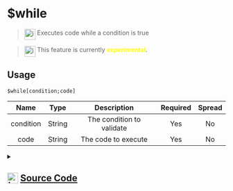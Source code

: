 # $while
> <img align="top" src="https://upload.wikimedia.org/wikipedia/commons/thumb/e/e4/Infobox_info_icon.svg/160px-Infobox_info_icon.svg.png?20150409153300" alt="image" width="25" height="auto"> Executes code while a condition is true

> <img align="top" src="https://upload.wikimedia.org/wikipedia/commons/thumb/1/17/Warning.svg/156px-Warning.svg.png" alt="image" width="25" height="auto"> This feature is currently <span style="color:yellow"><strong>experimental</strong></span>.

## Usage
```
$while[condition;code]
```
| Name | Type | Description | Required | Spread
| :---: | :---: | :---: | :---: | :---: |
condition | String | The condition to validate | Yes | No
code | String | The code to execute | Yes | No
<details>
<summary>
    
## <img align="top" src="https://cdn4.iconfinder.com/data/icons/iconsimple-logotypes/512/github-512.png" alt="image" width="25" height="auto">  [Source Code](https://github.com/tryforge/ForgeScript-V2/blob/main/src/native/while.ts)
    
</summary>
    
```ts
import { ArgType, IExtendedCompiledFunctionConditionField, IExtendedCompiledFunctionField, NativeFunction, Return } from "../structures"

export default new NativeFunction({
    name: "$while",
    version: "1.0.3",
    description: "Executes code while a condition is true",
    unwrap: false,
    brackets: true,
    experimental: true,
    args: [
        {
            name: "condition",
            condition: true,
            description: "The condition to validate",
            rest: false,
            required: true,
            type: ArgType.String
        },
        {
            name: "code",
            rest: false,
            required: true,
            type: ArgType.String,
            description: "The code to execute"
        }
    ],
    async execute(ctx) {
        const condition = this.data.fields![0] as IExtendedCompiledFunctionConditionField
        const code = this.data.fields![1] as IExtendedCompiledFunctionField

        for (;;) {
            const cond = await this["resolveCondition"](ctx, condition)
            if (!this["isValidReturnType"](cond)) return cond
            else if (!cond.value) break

            const exec = await this["resolveCode"](ctx, code)
            if (exec.success || exec.continue) continue
            else if (exec.break) break 
            else return exec
        }

        return Return.success()
    },
})
```
    
</details>